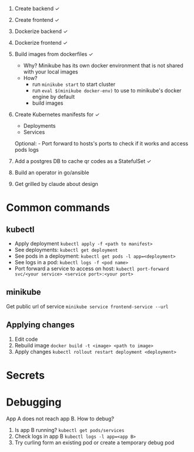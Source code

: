 1. Create backend ✓

2. Create frontend ✓

3. Dockerize backend ✓

4. Dockerize frontend ✓

5. Build images from dockerfiles ✓

   - Why? Minikube has its own docker environment that is not shared with your local images
   - How?
     - run `minikube start` to start cluster
     - run `eval $(minikube docker-env)` to use to minikube's docker engine by default
     - build images

6. Create Kubernetes manifests for ✓

   - Deployments
   - Services

   Optional: - Port forward to hosts's ports to check if it works and access pods logs

7. Add a postgres DB to cache qr codes as a StatefulSet ✓

8. Build an operator in go/ansible

9. Get grilled by claude about design

# Common commands

## kubectl

- Apply deployment `kubectl apply -f <path to manifest>`
- See deployments: `kubectl get deployment`
- See pods in a deployment: `kubectl get pods -l app=<deployment>`
- See logs in a pod: `kubectl logs -f <pod name>`
- Port forward a service to access on host: `kubectl port-forward svc/<your service> <service port>:<your port>`

## minikube

Get public url of service `minikube service frontend-service --url`

## Applying changes

1. Edit code
2. Rebuild image `docker build -t <image> <path to image>`
3. Apply changes `kubectl rollout restart deployment <deployment>`

# Secrets

# Debugging

App A does not reach app B. How to debug?

1. Is app B running? `kubectl get pods/services`
2. Check logs in app B `kubectl logs -l app=<app B>`
3. Try curling form an existing pod or create a temporary debug pod
